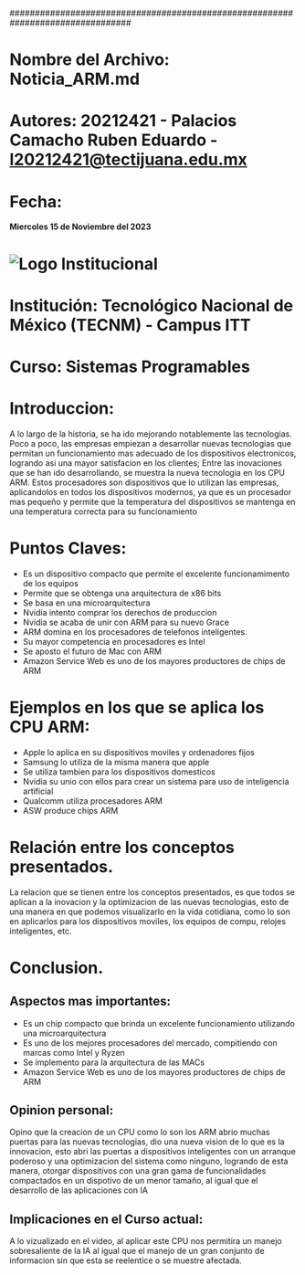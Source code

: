 ################################################################################
# Nombre del Archivo: Noticia_ARM.md
# Autores: 20212421 - Palacios Camacho Ruben Eduardo - l20212421@tectijuana.edu.mx 

# Fecha:             
**Miercoles 15 de Noviembre del 2023**

# ![Logo Institucional](https://www.tijuana.tecnm.mx/wp-content/uploads/2022/03/TecNM-ITT-sgc-2018-color-scaled-e1646127126124-768x234.jpg) 
# Institución:       Tecnológico Nacional de México (TECNM) - Campus ITT
# Curso:             Sistemas Programables 
#
# Introduccion:
A lo largo de la historia, se ha ido mejorando notablemente las tecnologias. Poco a poco, las empresas empiezan a desarrollar nuevas tecnologias que
permitan un funcionamiento mas adecuado de los dispositivos electronicos, logrando asi una mayor satisfacion en los clientes; Entre las inovaciones que se
han ido desarrollando, se muestra la nueva tecnologia en los CPU ARM. Estos procesadores son dispositivos que lo utilizan las empresas, aplicandolos en 
todos los dispositivos modernos, ya que es un procesador mas pequeño y permite que la temperatura del dispositivos se mantenga en una temperatura correcta 
para su funcionamiento
#
# Puntos Claves:
- Es un dispositivo compacto que permite el excelente funcionamimento de los equipos
- Permite que se obtenga una arquitectura de x86 bits
- Se basa en una microarquitectura
- Nvidia intento comprar los derechos de produccion
- Nvidia se acaba de unir con ARM para su nuevo Grace
- ARM domina en los procesadores de telefonos inteligentes.
- Su mayor competencia en procesadores es Intel
- Se aposto el futuro de Mac con ARM
- Amazon Service Web es uno de los mayores productores de chips de ARM
#
# Ejemplos en los que se aplica los CPU ARM:
- Apple lo aplica en su dispositivos moviles y ordenadores fijos
- Samsung lo utiliza de la misma manera que apple
- Se utiliza tambien para los dispositivos domesticos
- Nvidia su unio con ellos para crear un sistema para uso de inteligencia artificial
- Qualcomm utiliza procesadores ARM
- ASW produce chips ARM
# Relación entre los conceptos presentados.
La relacion que se tienen entre los conceptos presentados, es que todos se aplican a la inovacion y la optimizacion de las nuevas tecnologias, esto de una manera en que
podemos visualizarlo en la vida cotidiana, como lo son en aplicarlos para los dispositivos moviles, los equipos de compu, relojes inteligentes, etc.
# Conclusion.
## Aspectos mas importantes:
- Es un chip compacto que brinda un excelente funcionamiento utilizando una microarquitectura
- Es uno de los mejores procesadores del mercado, compitiendo con marcas como Intel y Ryzen
- Se implemento para la arquitectura de las MACs
- Amazon Service Web es uno de los mayores productores de chips de ARM
## Opinion personal:
Opino que la creacion de un CPU como lo son los ARM abrio muchas puertas para las nuevas tecnologias, dio una nueva vision de lo que es la innovacion, esto abri las puertas a dispositivos inteligentes con un arranque poderoso y una optimizacion del sistema como ninguno, logrando de esta manera, otorgar dispositivos con una gran gama de funcionalidades
compactados en un dispotivo de un menor tamaño, al igual que el desarrollo de las aplicaciones con IA
## Implicaciones en el Curso actual:
A lo vizualizado en el video, al aplicar este CPU nos permitira un manejo sobresaliente de la IA al igual que el manejo de un gran conjunto de informacion sin que esta se reelentice o se muestre afectada.
